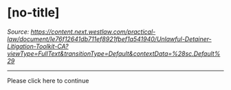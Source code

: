 # [no-title]

_Source: https://content.next.westlaw.com/practical-law/document/Ie76f12641db711ef8921fbef1a541940/Unlawful-Detainer-Litigation-Toolkit-CA?viewType=FullText&transitionType=Default&contextData=%28sc.Default%29_

---

Please click here to continue